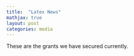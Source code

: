 ```yaml
---
title:  "Latex News"
mathjax: true
layout: post
categories: media
---
```

These are the grants we have secured currently.
